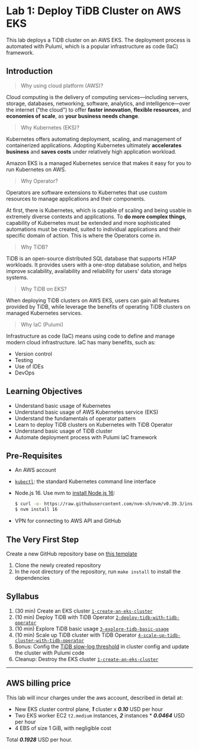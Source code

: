 # Lab 1: Deploy TiDB Cluster on AWS EKS

This lab deploys a TiDB cluster on an AWS EKS. The deployment process is automated with Pulumi, which is a popular
infrastructure as code (IaC) framework.

## Introduction

> Why using cloud platform (AWS)?

Cloud computing is the delivery of computing services—including servers, storage, databases, networking, software,
analytics, and intelligence—over the internet ("the cloud") to offer **faster innovation**, **flexible resources**, and
**economies of scale**, as **your business needs change**.

> Why Kubernetes (EKS)?

Kubernetes offers automating deployment, scaling, and management of containerized applications.
Adopting Kubernetes ultimately **accelerates business** and **saves costs** under relatively high application workload.

Amazon EKS is a managed Kubernetes service that makes it easy for you to run Kubernetes on AWS.

> Why Operator?

Operators are software extensions to Kubernetes that use custom resources to manage applications and their components.

At first, there is Kubernetes, which is capable of scaling and being usable in extremely diverse contexts and applications.
To **do more complex things**, capability of Kubernetes must be extended and more sophisticated automations must be created,
suited to individual applications and their specific domain of action.
This is where the Operators come in.

> Why TiDB?

TiDB is an open-source distributed SQL database that supports HTAP workloads. It provides users with a one-stop database
solution, and helps improve scalability, availability and reliability for users' data storage systems.

> Why TiDB on EKS?

When deploying TiDB clusters on AWS EKS, users can gain all features provided by TiDB, while leverage the benefits of
operating TiDB clusters on managed Kubernetes services.

> Why IaC (Pulumi)

Infrastructure as code (IaC) means using code to define and manage modern cloud infrastructure. IaC has many benefits,
such as:

- Version control
- Testing
- Use of IDEs
- DevOps

## Learning Objectives

- Understand basic usage of Kubernetes
- Understand basic usage of AWS Kubernetes service (EKS)
- Understand the fundamentals of operator pattern
- Learn to deploy TiDB clusters on Kubernetes with TiDB Operator
- Understand basic usage of TiDB cluster
- Automate deployment process with Pulumi IaC framework

## Pre-Requisites

- An AWS account
- [`kubectl`](https://kubernetes.io/docs/tasks/tools/install-kubectl/): the standard Kubernetes command line interface
- Node.js 16. Use nvm to [install Node.js 16](https://github.com/nvm-sh/nvm#installing-and-updating):

  ```bash
  $ curl -o- https://raw.githubusercontent.com/nvm-sh/nvm/v0.39.3/install.sh | bash
  $ nvm install 16
  ```

- VPN for connecting to AWS API and GitHub

## The Very First Step

Create a new GitHub repository base on [this template](https://github.com/vldbss-2023/lab1-deploy-tidb-cluster-on-aws-eks)
1. Clone the newly created repository
2. In the root directory of the repository, run `make install` to install the dependencies

## Syllabus

1. (30 min) Create an EKS cluster [`1-create-an-eks-cluster`](./1-create-an-eks-cluster/README.md)
2. (10 min) Deploy TiDB with TiDB
   Operator [`2-deploy-tidb-with-tidb-operator`](./2-deploy-tidb-with-tidb-operator/README.md)
3. (10 min) Explore TiDB basic usage [`3-explore-tidb-basic-usage`](./3-explore-tidb-basic-usage/README.md)
4. (10 min) Scale up TiDB cluster with TiDB
   Operator [`4-scale-up-tidb-cluster-with-tidb-operator`](./4-scale-up-tidb-cluster-with-tidb-operator/README.md)
5. Bonus: Config the [TiDB slow-log threshold](https://docs.pingcap.com/tidb/dev/tidb-configuration-file#slow-threshold) in cluster config and update the cluster with Pulumi code
6. Cleanup: Destroy the EKS cluster [`1-create-an-eks-cluster`](./1-create-an-eks-cluster/README.md#do-not-execute-this-step-until-lab-1-finished-destroy-the-eks-cluster-via-pulumi)

---

## AWS billing price

This lab will incur charges under the aws account, described in detail at:

- New EKS cluster control plane, **_1_** cluster x **_0.10_** USD per hour
- Two EKS worker EC2 `t2.medium` instances, **_2_** instances * **_0.0464_** USD per hour
- 4 EBS of size 1 GiB, with negligible cost

Total **_0.1928_** USD per hour.
